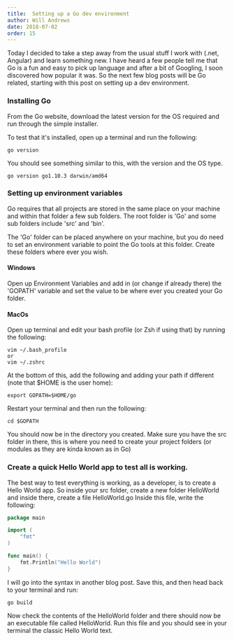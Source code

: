 ```yaml
---
title:  Setting up a Go dev environment
author: Will Andrews
date: 2018-07-02
order: 15
---
```


Today I decided to take a step away from the usual stuff I work with (.net, Angular) and learn something new. I have heard a few people tell me that Go is a fun and easy to pick up language and after a bit of Googling, I soon discovered how popular it was. So the next few blog posts will be Go related, starting with this post on setting up a dev environment.

### Installing Go
From the Go website, download the latest version for the OS required and run through the simple installer.

To test that it's installed, open up a terminal and run the following:
``` 
go version
```

You should see something similar to this, with the version and the OS type.

```
go version go1.10.3 darwin/amd64
```

### Setting up environment variables
Go requires that all projects are stored in the same place on your machine and within that folder a few sub folders. The root folder is 'Go' and some sub folders include 'src' and 'bin'. 

The 'Go' folder can be placed anywhere on your machine, but you do need to set an environment variable to point the Go tools at this folder. Create these folders where ever you wish.

#### Windows
Open up Environment Variables and add in (or change if already there) the 'GOPATH' variable and set the value to be where ever you created your Go folder. 
#### MacOs
Open up terminal and edit your bash profile (or Zsh if using that) by running the following:
```
vim ~/.bash_profile
or
vim ~/.zshrc
```

At the bottom of this, add the following and adding your path if different (note that $HOME is the user home):
```
export GOPATH=$HOME/go
```

Restart your terminal and then run the following:
```
cd $GOPATH
```
You should now be in the directory you created. Make sure you have the src folder in there, this is where you need to create your project folders (or modules as they are kinda known as in Go)

### Create a quick Hello World app to test all is working.
The best way to test everything is working, as a developer, is to create a Hello World app. So inside your src folder, create a new folder HelloWorld and inside there, create a file HelloWorld.go Inside this file, write the following:

``` go
package main

import (
    "fmt"
)

func main() {
    fmt.Println("Hello World")
}
```
I will go into the syntax in another blog post.
Save this, and then head back to your terminal and run: 

```
go build
```
Now check the contents of the HelloWorld folder and there should now be an executable file called HelloWorld. Run this file and you should see in your terminal the classic Hello World text.
